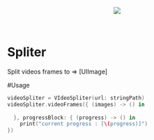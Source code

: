 <p align="center">
  <img src ="https://cloud.githubusercontent.com/assets/3276768/12470123/bfe1a198-c045-11e5-8960-7b5d59c4c8da.png"/>
</p>
</br>

# Spliter
Split videos frames to => [UIImage]


#Usage

```swift
videoSpliter = VIdeoSpliter(url: stringPath)
videoSpliter.videoFrames({ (images) -> () in
                
  }, progressBlock: { (progress) -> () in
    print("current progress : [\(progress)]")
})
```
